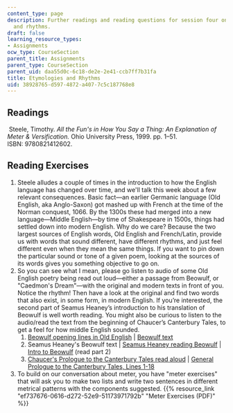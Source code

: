 ```yaml
---
content_type: page
description: Further readings and reading questions for session four on etymologies
  and rhythms.
draft: false
learning_resource_types:
- Assignments
ocw_type: CourseSection
parent_title: Assignments
parent_type: CourseSection
parent_uid: daa55d0c-6c18-de2e-2e41-ccb7ff7b31fa
title: Etymologies and Rhythms
uid: 38928765-d597-4872-a407-7c5c187768e8
---
```

## Readings

 Steele, Timothy. *All the Fun's in How You Say a Thing: An Explanation of Meter & Versification.* Ohio University Press, 1999. pp. 1–51.  ISBN: 9780821412602.

## Reading Exercises

1. Steele alludes a couple of times in the introduction to how the English language has changed over time, and we'll talk this week about a few relevant consequences. Basic fact—an earlier Germanic language (Old English, aka Anglo-Saxon) got mashed up with French at the time of the Norman conquest, 1066. By the 1300s these had merged into a new language—Middle English—by time of Shakespeare in 1500s, things had settled down into modern English. Why do we care? Because the two largest sources of English words, Old English and French/Latin, provide us with words that sound different, have different rhythms, and just feel different even when they mean the same things. If you want to pin down the particular sound or tone of a given poem, looking at the sources of its words gives you something objective to go on.
2. So you can see what I mean, please go listen to audio of some Old English poetry being read out loud—either a passage from Beowulf, or "Caedmon's Dream"—with the original and modern texts in front of you. Notice the rhythm! Then have a look at the original and find two words that also exist, in some form, in modern English. If you’re interested, the second part of Seamus Heaney’s introduction to his translation of Beowulf is well worth reading. You might also be curious to listen to the audio/read the text from the beginning of Chaucer’s Canterbury Tales, to get a feel for how middle English sounded.
    1. [Beowulf opening lines in Old English](https://www.youtube.com/watch?v=sDXmxLDbp7c) | [Beowulf text](https://www.poetryfoundation.org/poems/43521/beowulf-old-english-version)
    2. Seamus Heaney's Beowulf text | [Seamus Heaney reading Beowulf](https://www.youtube.com/watch?v=AaB0trCztM0&t) | [Intro to Beowulf](https://www.wwnorton.com/college/english/nael/beowulf/introbeowulf.htm) (read part 2)
    3. [Chaucer's Prologue to the Canterbury Tales read aloud](http://www.luminarium.org/medlit/gpto42.mp3) | [General Prologue to the Canterbury Tales, Lines 1-18](https://rpo.library.utoronto.ca/poems/canterbury-tales-general-prologue#1) 
3. To build on our conversation about meter, you have "meter exercises" that will ask you to make two lists and write two sentences in different metrical patterns with the components suggested. {{% resource_link "ef737676-0616-d272-52e9-51173971792b" "Meter Exercises (PDF)" %}}